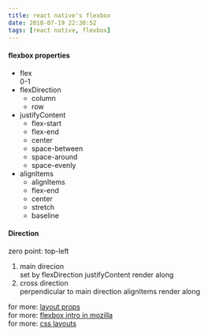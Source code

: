 ```yaml
---
title: react native's flexbox
date: 2018-07-19 22:30:52
tags: [react native, flexbox]
---
```


#### flexbox properties
* flex  
  0-1
* flexDirection 
  * column
  * row
* justifyContent
  * flex-start
  * flex-end
  * center
  * space-between
  * space-around
  * space-evenly
* alignItems
  * alignItems
  * flex-end
  * center
  * stretch
  * baseline


#### Direction
zero point: top-left

1. main direcion  
   set by flexDirection
   justifyContent render along
2. cross direction  
   perpendicular to main direction
   alignItems render along
   
   
for more: [layout props](https://facebook.github.io/react-native/docs/layout-props)  
for more: [flexbox intro in mozilla](https://developer.mozilla.org/en-US/docs/Learn/CSS/CSS_layout/Flexbox)  
for more: [css layouts](https://developer.mozilla.org/en-US/docs/Learn/CSS/CSS_layout)

<!--more-->